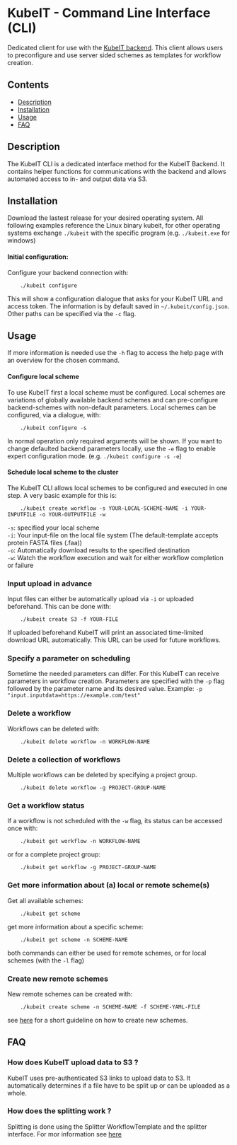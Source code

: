 # KubeIT - Command Line Interface (CLI)

Dedicated client for use with the [KubeIT backend](https://github.com/KubeITerator/KubeIT). 
This client allows users to preconfigure and use server sided schemes as templates for workflow creation.

## Contents
- [Description](#description)
- [Installation](#installation)
- [Usage](#features)
- [FAQ](#faq)
## Description

The KubeIT CLI is a dedicated interface method for the KubeIT Backend. 
It contains helper functions for communications with the backend
and allows automated access to in- and output data via S3.

## Installation

Download the lastest release for your desired operating system. All following examples reference the Linux binary kubeit, 
for other operating systems exchange `./kubeit` with the specific program (e.g. `./kubeit.exe` for windows)

#### Initial configuration:

Configure your backend connection with:

```
    ./kubeit configure
```

This will show a configuration dialogue that asks for your KubeIT URL and access token. 
The information is by default saved in `~/.kubeit/config.json`. Other paths can be specified via the `-c` flag.

## Usage

If more information is needed use the `-h` flag to access the help page with an overview for the chosen command.

#### Configure local scheme

To use KubeIT first a local scheme must be configured. 
Local schemes are variations of globally available backend schemes and can pre-configure backend-schemes with non-default parameters.
Local schemes can be configured, via a dialogue, with:

```
    ./kubeit configure -s
```

In normal operation only required arguments will be shown. If you want to change defaulted backend parameters locally, 
use the `-e` flag to enable expert configuration mode. (e.g. `./kubeit configure -s -e`)


#### Schedule local scheme to the cluster

The KubeIT CLI allows local schemes to be configured and executed in one step. A very basic example for this is:

```
    ./kubeit create workflow -s YOUR-LOCAL-SCHEME-NAME -i YOUR-INPUTFILE -o YOUR-OUTPUTFILE -w 
```

`-s`: specified your local scheme  
`-i`: Your input-file on the local file system (The default-template accepts protein FASTA files (.faa))  
`-o`: Automatically download results to the specified destination  
`-w`: Watch the workflow execution and wait for either workflow completion or failure  


### Input upload in advance

Input files can either be automatically upload via `-i` or uploaded beforehand. This can be done with:

```
    ./kubeit create S3 -f YOUR-FILE
```

If uploaded beforehand KubeIT will print an associated time-limited download URL automatically. This URL can be used for future workflows.

### Specify a parameter on scheduling

Sometime the needed parameters can differ. For this KubeIT can receive parameters in workflow creation. Parameters are specified with the `-p` flag followed by the parameter name and its desired value.
Example: `-p "input.inputdata=https://example.com/test"`

### Delete a workflow

Workflows can be deleted with:

```
    ./kubeit delete workflow -n WORKFLOW-NAME
```

### Delete a collection of workflows

Multiple workflows can be deleted by specifying a project group.

```
    ./kubeit delete workflow -g PROJECT-GROUP-NAME
```

### Get a workflow status

If a workflow is not scheduled with the `-w` flag, its status can be accessed once with:

```
    ./kubeit get workflow -n WORKFLOW-NAME
```

or for a complete project group:

```
    ./kubeit get workflow -g PROJECT-GROUP-NAME
```

### Get more information about (a) local or remote scheme(s)

Get all available schemes:

```
    ./kubeit get scheme
```

get more information about a specific scheme:

```
    ./kubeit get scheme -n SCHEME-NAME
```

both commands can either be used for remote schemes, or for local schemes (with the `-l` flag)

### Create new remote schemes

New remote schemes can be created with:

```
    ./kubeit create scheme -n SCHEME-NAME -f SCHEME-YAML-FILE
```

see [here](/docs/GUIDELINES.md) for a short guideline on how to create new schemes.


## FAQ

### How does KubeIT upload data to S3 ?

KubeIT uses pre-authenticated S3 links to upload data to S3. It automatically determines if a file have to be split up
or can be uploaded as a whole.

### How does the splitting work ?

Splitting is done using the Splitter WorkflowTemplate and the splitter interface. For mor information see [here]()
